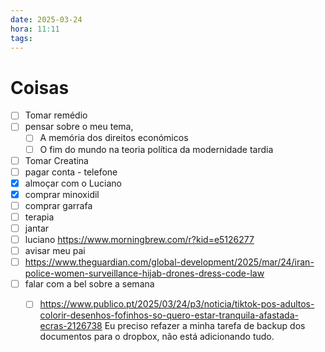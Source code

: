 ```yaml
---
date: 2025-03-24
hora: 11:11
tags:
---
```





# Coisas

- [ ] Tomar remédio
- [ ] pensar sobre o meu tema, 
	- [ ] A memória dos direitos económicos
	- [ ] O fim do mundo na teoria política da modernidade tardia
- [ ] Tomar Creatina
- [ ] pagar conta - telefone
- [x] almoçar com o Luciano
- [x] comprar minoxidil
- [ ] comprar garrafa
- [ ] terapia
- [ ] jantar
- [ ] luciano https://www.morningbrew.com/r?kid=e5126277
- [ ] avisar meu pai
- [ ] https://www.theguardian.com/global-development/2025/mar/24/iran-police-women-surveillance-hijab-drones-dress-code-law
- [ ] falar com a bel sobre a semana
	- [ ] https://www.publico.pt/2025/03/24/p3/noticia/tiktok-pos-adultos-colorir-desenhos-fofinhos-so-quero-estar-tranquila-afastada-ecras-2126738
Eu preciso refazer a minha tarefa de backup dos documentos para o dropbox, não está adicionando tudo.

